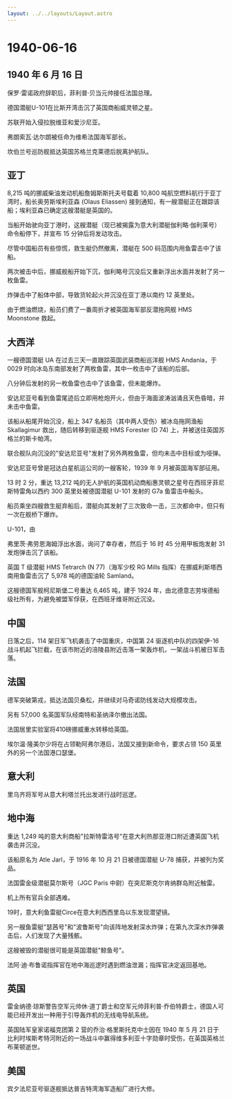 ```yaml
---
layout: ../../layouts/Layout.astro
---
```


# 1940-06-16

## 1940 年 6 月 16 日

保罗·雷诺政府辞职后，菲利普·贝当元帅接任法国总理。

德国潜艇U-101在比斯开湾击沉了英国商船威灵顿之星。

苏联开始入侵拉脱维亚和爱沙尼亚。

弗朗索瓦·达尔朗被任命为维希法国海军部长。

坎伯兰号巡防舰抵达英国苏格兰克莱德后脱离护航队。

## 亚丁

8,215 吨的挪威柴油发动机船詹姆斯斯托夫号载着 10,800
吨航空燃料航行于亚丁湾时，船长奥劳斯埃利亚森 (Olaus Eliassen)
接到通知，有一艘潜艇正在跟踪该船；埃利亚森已确定这艘潜艇是英国的。

当船开始驶向亚丁港时，这艘潜艇（现已被揭露为意大利潜艇伽利略·伽利莱号）命令船停下，并宣布
15 分钟后将发动攻击。

尽管中国船员有些惊慌，救生艇仍然撤离，潜艇在 500
码范围内用鱼雷击中了该船。

两次被击中后，挪威舰船开始下沉，伽利略号沉没后又重新浮出水面并发射了另一枚鱼雷。

炸弹击中了船体中部，导致货轮起火并沉没在亚丁港以南约 12 英里处。

由于燃油燃烧，船员们费了一番周折才被英国海军部反潜拖网舰 HMS Moonstone
救起。

## 大西洋

一艘德国潜艇 UA 在过去三天一直跟踪英国武装商船巡洋舰 HMS Andania，于
0029 时向冰岛东南部发射了两枚鱼雷，其中一枚击中了该船的后部。

八分钟后发射的另一枚鱼雷也击中了该鱼雷，但未能爆炸。

安达尼亚号看到鱼雷尾迹后立即用枪炮开火，但由于海面波涛汹涌且天色昏暗，并未击中鱼雷。

该船从船尾开始沉没，船上 347 名船员（其中两人受伤）被冰岛拖网渔船
Skallagimur 救出，随后转移到驱逐舰 HMS Forester (D 74)
上，并被送往英国苏格兰的斯卡帕湾。

联合舰队向沉没的"安达尼亚号"发射了另外两枚鱼雷，但均未击中目标或为哑弹。

安达尼亚号曾是冠达白星航运公司的一艘客轮，1939 年 9 月被英国海军部征用。

13 时 2 分，重达 13,212
吨的无人护航的英国机动商船惠灵顿之星号在西班牙菲尼斯特雷角以西约 300
英里处被德国潜艇 U-101 发射的 G7a 鱼雷击中船头。

船员乘坐四艘救生艇弃船后，潜艇向其发射了三次致命一击，三次都命中，但只有一次在舰桥下爆炸。

U-101，由

弗里茨·弗劳恩海姆浮出水面，询问了幸存者，然后于 16 时 45 分用甲板炮发射
31 发炮弹击沉了该船。

英国 T 级潜艇 HMS Tetrarch (N 77)（海军少校 RG Mills
指挥）在挪威利斯塔西南用鱼雷击沉了 5,978 吨的德国油轮 Samland。

这艘德国军舰柯尼斯堡二号重达 6,465 吨，建于 1924
年，由北德意志劳埃德船级社所有，为避免被盟军俘获，在西班牙维哥附近沉没。

## 中国

日落之后，114 架日军飞机袭击了中国重庆，中国第 24 驱逐机中队的四架伊-16
战斗机起飞拦截，在该市附近的涪陵县附近击落一架轰炸机，一架战斗机被日军击落。

## 法国

德军突破第戎，抵达法国贝桑松，并继续对马奇诺防线发动大规模攻击。

另有 57,000 名英国军队经南特和圣纳泽尔撤出法国。

法国居里实验室将410磅挪威重水转移给英国。

埃尔温·隆美尔少将在占领勒阿弗尔港后，法国又接到新命令，要求占领 150
英里外的另一个法国港口瑟堡。

## 意大利

里乌齐将军号从意大利塔兰托出发进行战时巡逻。

## 地中海

重达 1,249
吨的意大利商船"拉斯特雷洛号"在意大利热那亚港口附近遭英国飞机袭击并沉没。

该船原名为 Atle Jarl，于 1916 年 10 月 21 日被德国潜艇 U-78
捕获，并被列为奖品。

法国雷金级潜艇莫尔斯号（JGC Paris 中尉）在突尼斯克尔肯纳群岛附近触雷。

机上所有官兵全部遇难。

19时，意大利鱼雷艇Circe在意大利西西里岛以东发现潜望镜。

另一艘鱼雷艇"瑟茜号"和"波鲁斯号"向该阵地发射深水炸弹；在第九次深水炸弹袭击后，人们发现了大量残骸。

这艘被毁的潜艇很可能是英国潜艇"鲸鱼号"。

法阿·迪·布鲁诺指挥官在地中海巡逻时遇到燃油泄漏；指挥官决定返回基地。

## 英国

雷金纳德·琼斯警告空军元帅休·道丁爵士和空军元帅菲利普·乔伯特爵士，德国人可能已经开发出一种用于引导轰炸机的无线电导航系统。

英国陆军皇家诺福克团第 2 营的乔治·格里斯托克中士因在 1940 年 5 月 21
日于比利时埃斯考特河附近的一场战斗中赢得维多利亚十字勋章时受伤，在英国英格兰布莱顿逝世。

## 美国

宾夕法尼亚号驱逐舰抵达普吉特湾海军造船厂进行大修。